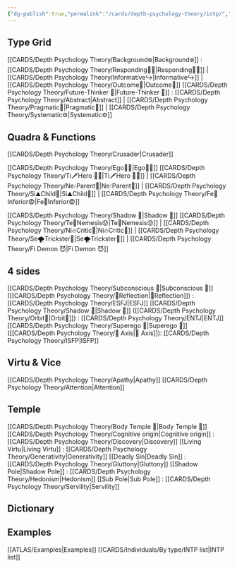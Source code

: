 ```yaml
---
{"dg-publish":true,"permalink":"/cards/depth-psychology-theory/intp/","noteIcon":"","created":"2023-01-05T15:21:02.556+01:00","updated":"2023-04-21T20:02:04.052+02:00"}
---
```


## Type Grid
[[CARDS/Depth Psychology Theory/Background❄️\|Background❄️]] : [[CARDS/Depth Psychology Theory/Responding🧘‍♂️\|Responding🧘‍♂️]] | [[CARDS/Depth Psychology Theory/Informative↪️\|Informative↪️]] | [[CARDS/Depth Psychology Theory/Outcome🎯\|Outcome🎯]]
[[CARDS/Depth Psychology Theory/Future-Thinker 🔮\|Future-Thinker 🔮]] : [[CARDS/Depth Psychology Theory/Abstract\|Abstract]] | [[CARDS/Depth Psychology Theory/Pragmatic🦊\|Pragmatic🦊]] | [[CARDS/Depth Psychology Theory/Systematic⚙️\|Systematic⚙️]]

## Quadra & Functions
[[CARDS/Depth Psychology Theory/Crusader\|Crusader]] 

[[CARDS/Depth Psychology Theory/Ego🙋‍♂️\|Ego🙋‍♂️]]
[[CARDS/Depth Psychology Theory/Ti🗡️Hero 🦸‍♂️\|Ti🗡️Hero 🦸‍♂️]] | [[CARDS/Depth Psychology Theory/Ne💧Parent🤨\|Ne💧Parent🤨]] | [[CARDS/Depth Psychology Theory/Si⛰️Child👼\|Si⛰️Child👼]] | [[CARDS/Depth Psychology Theory/Fe💉Inferior😨\|Fe💉Inferior😨]]

[[CARDS/Depth Psychology Theory/Shadow 👤\|Shadow 👤]] 
[[CARDS/Depth Psychology Theory/Te🏹Nemesis😟\|Te🏹Nemesis😟]] | [[CARDS/Depth Psychology Theory/Ni🔥Critic🤔\|Ni🔥Critic🤔]] | [[CARDS/Depth Psychology Theory/Se🌪️Trickster🤡\|Se🌪️Trickster🤡]] | [[CARDS/Depth Psychology Theory/Fi Demon 😈\|Fi Demon 😈]]

## 4 sides  
[[CARDS/Depth Psychology Theory/Subconscious 🤸\|Subconscious 🤸]] ([[CARDS/Depth Psychology Theory/🔀Reflection\|🔀Reflection]]) : [[CARDS/Depth Psychology Theory/ESFJ\|ESFJ]]
[[CARDS/Depth Psychology Theory/Shadow 👤\|Shadow 👤]] ([[CARDS/Depth Psychology Theory/Orbit💫\|Orbit💫]]) : [[CARDS/Depth Psychology Theory/ENTJ\|ENTJ]]
[[CARDS/Depth Psychology Theory/Superego 👹\|Superego 👹]] ([[CARDS/Depth Psychology Theory/🧲 Axis\|🧲 Axis]]):   [[CARDS/Depth Psychology Theory/ISFP\|ISFP]]

## Virtu & Vice
[[CARDS/Depth Psychology Theory/Apathy\|Apathy]] [[CARDS/Depth Psychology Theory/Attention\|Attention]] 

## Temple 
[[CARDS/Depth Psychology Theory/Body Temple 🌳\|Body Temple 🌳]]
[[CARDS/Depth Psychology Theory/Cognitive origin\|Cognitive origin]] : [[CARDS/Depth Psychology Theory/Discovery\|Discovery]]
[[Living Virtu\|Living Virtu]] : [[CARDS/Depth Psychology Theory/Generativity\|Generativity]]
[[Deadly Sin\|Deadly Sin]] : [[CARDS/Depth Psychology Theory/Gluttony\|Gluttony]]
[[Shadow Pole\|Shadow Pole]] : [[CARDS/Depth Psychology Theory/Hedonism\|Hedonism]]
[[Sub Pole\|Sub Pole]] : [[CARDS/Depth Psychology Theory/Servility\|Servility]]

## Dictionary

## Examples 
[[ATLAS/Examples\|Examples]] 
[[CARDS/Individuals/By type/INTP list\|INTP list]]
